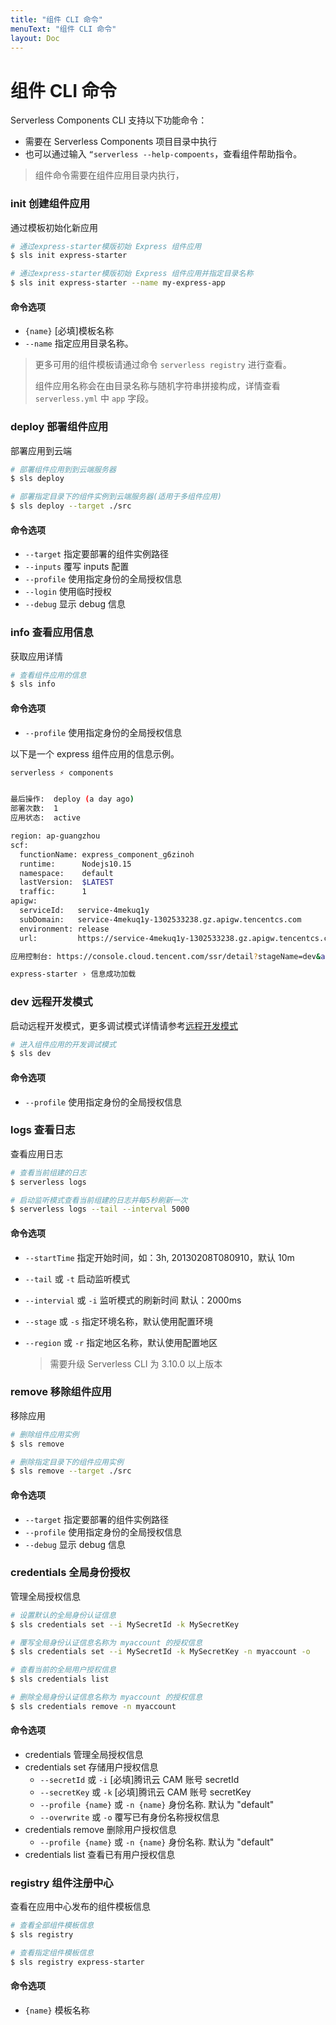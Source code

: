 ```yaml
---
title: "组件 CLI 命令"
menuText: "组件 CLI 命令"
layout: Doc
---
```


# 组件 CLI 命令

Serverless Components CLI 支持以下功能命令：

- 需要在 Serverless Components 项目目录中执行
- 也可以通过输入 `“serverless --help-compoents`，查看组件帮助指令。

> 组件命令需要在组件应用目录内执行，

### init 创建组件应用

通过模板初始化新应用

```sh
# 通过express-starter模版初始 Express 组件应用
$ sls init express-starter

# 通过express-starter模版初始 Express 组件应用并指定目录名称
$ sls init express-starter --name my-express-app
```

#### 命令选项

- `{name}` [必填]模板名称
- `--name` 指定应用目录名称。

> 更多可用的组件模板请通过命令 `serverless registry` 进行查看。
>
> 组件应用名称会在由目录名称与随机字符串拼接构成，详情查看 `serverless.yml` 中 `app` 字段。

### deploy 部署组件应用

部署应用到云端

```sh
# 部署组件应用到到云端服务器
$ sls deploy

# 部署指定目录下的组件实例到云端服务器(适用于多组件应用)
$ sls deploy --target ./src
```

#### 命令选项

- `--target` 指定要部署的组件实例路径
- `--inputs` 覆写 inputs 配置
- `--profile` 使用指定身份的全局授权信息
- `--login` 使用临时授权
- `--debug` 显示 debug 信息

### info 查看应用信息

获取应用详情

```sh
# 查看组件应用的信息
$ sls info
```

#### 命令选项

- `--profile` 使用指定身份的全局授权信息

以下是一个 express 组件应用的信息示例。

```sh
serverless ⚡ components


最后操作:  deploy (a day ago)
部署次数:  1
应用状态:  active

region: ap-guangzhou
scf:
  functionName: express_component_g6zinoh
  runtime:      Nodejs10.15
  namespace:    default
  lastVersion:  $LATEST
  traffic:      1
apigw:
  serviceId:   service-4mekuq1y
  subDomain:   service-4mekuq1y-1302533238.gz.apigw.tencentcs.com
  environment: release
  url:         https://service-4mekuq1y-1302533238.gz.apigw.tencentcs.com/release/

应用控制台: https://console.cloud.tencent.com/ssr/detail?stageName=dev&appName=express-example-c2482779&instanceName=express-starter&stageList=dev

express-starter › 信息成功加载
```

### dev 远程开发模式

启动远程开发模式，更多调试模式详情请参考[远程开发模式](../basic/dev-mode)

```sh
# 进入组件应用的开发调试模式
$ sls dev
```

#### 命令选项

- `--profile` 使用指定身份的全局授权信息

### logs 查看日志

查看应用日志

```sh
# 查看当前组建的日志
$ serverless logs

# 启动监听模式查看当前组建的日志并每5秒刷新一次
$ serverless logs --tail --interval 5000
```

#### 命令选项

- `--startTime` 指定开始时间，如：3h, 20130208T080910，默认 10m

- `--tail` 或 `-t` 启动监听模式

- `--intervial` 或 `-i` 监听模式的刷新时间 默认：2000ms

- `--stage` 或 `-s` 指定环境名称，默认使用配置环境

- `--region` 或 `-r` 指定地区名称，默认使用配置地区

  > 需要升级 Serverless CLI 为 3.10.0 以上版本

### remove 移除组件应用

移除应用

```sh
# 删除组件应用实例
$ sls remove

# 删除指定目录下的组件应用实例
$ sls remove --target ./src
```

#### 命令选项

- `--target` 指定要部署的组件实例路径
- `--profile` 使用指定身份的全局授权信息
- `--debug` 显示 debug 信息

### credentials 全局身份授权

管理全局授权信息

```sh
# 设置默认的全局身份认证信息
$ sls credentials set --i MySecretId -k MySecretKey

# 覆写全局身份认证信息名称为 myaccount 的授权信息
$ sls credentials set --i MySecretId -k MySecretKey -n myaccount -o

# 查看当前的全局用户授权信息
$ sls credentials list

# 删除全局身份认证信息名称为 myaccount 的授权信息
$ sls credentials remove -n myaccount
```

#### 命令选项

- credentials 管理全局授权信息
- credentials set 存储用户授权信息
  - `--secretId` 或 `-i` [必填]腾讯云 CAM 账号 secretId
  - `--secretKey` 或 `-k` [必填]腾讯云 CAM 账号 secretKey
  - `--profile {name}` 或 `-n {name}` 身份名称. 默认为 "default"
  - `--overwrite` 或 `-o` 覆写已有身份名称授权信息
- credentials remove 删除用户授权信息
  - `--profile {name}` 或 `-n {name}` 身份名称. 默认为 "default"
- credentials list 查看已有用户授权信息

### registry 组件注册中心

查看在应用中心发布的组件模板信息

```sh
# 查看全部组件模板信息
$ sls registry

# 查看指定组件模板信息
$ sls registry express-starter
```

#### 命令选项

- `{name}` 模板名称
